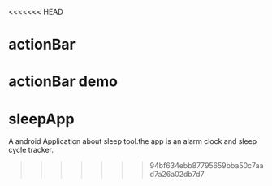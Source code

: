 <<<<<<< HEAD
# actionBar
actionBar demo
=======
# sleepApp
A android Application about sleep tool.the app is an alarm clock and sleep cycle tracker.
>>>>>>> 94bf634ebb87795659bba50c7aad7a26a02db7d7
